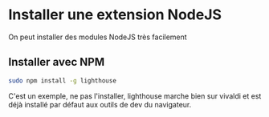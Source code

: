 # Installer une extension NodeJS

On peut installer des modules NodeJS très facilement

## Installer avec NPM

```bash
sudo npm install -g lighthouse
```

C'est un exemple, ne pas l'installer, lighthouse marche bien sur vivaldi et est déjà installé par défaut aux outils de dev du navigateur.
